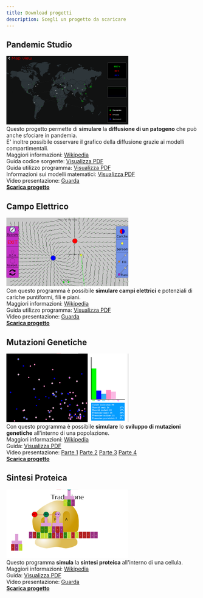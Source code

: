 ```yaml
---
title: Download progetti
description: Scegli un progetto da scaricare
---
```


## Pandemic Studio
<img src="https://github.com/RoitiPerLaScienza/roitiperlascienza.github.io/raw/main/imgs/PandemicPost.png" alt="pandemic_studio" height="180"/>\
Questo progetto permette di **simulare** la **diffusione di un patogeno** che può anche sfociare in pandemia.\
E' inoltre possibile osservare il grafico della diffusione grazie ai modelli compartimentali.\
Maggiori informazioni: [Wikipedia](https://it.wikipedia.org/wiki/Modelli_matematici_in_epidemiologia)\
Guida codice sorgente: [Visualizza PDF](https://www.dropbox.com/s/mhfgmzamo0jzg84/Documentazione%20PandemicStudio.pdf?dl=0)\
Guida utilizzo programma: [Visualizza PDF](https://www.dropbox.com/s/4awid8e2wy2xbpj/Guida%20PandemicStudio.pdf?dl=0)\
Informazioni sui modelli matematici: [Visualizza PDF](https://www.dropbox.com/s/fuc6pek3zgaqgae/Modelli%20compartimentali.pdf?dl=0)\
Video presentazione: [Guarda](https://www.dropbox.com/s/i7foi2supfy8ten/PandemicStudio.mp4?dl=0)\
[**Scarica progetto**](https://www.dropbox.com/s/hmcpzh6j2n4fl3j/binary_PandemicStudio_app.zip?dl=1)

## Campo Elettrico
<img src="https://github.com/RoitiPerLaScienza/roitiperlascienza.github.io/raw/main/imgs/campo_elettr.png" alt="campo_elettrico" height="180"/>\
Con questo programma è possibile **simulare campi elettrici** e potenziali di cariche puntiformi, fili e piani.\
Maggiori informazioni: [Wikipedia](https://it.wikipedia.org/wiki/Campo_elettrico)\
Guida utilizzo programma: [Visualizza PDF](https://www.dropbox.com/s/8ur7fgejp7g9fby/Manuale%20simulatore%20campi%20elettrici.pdf?dl=0)\
Video presentazione: [Guarda](https://www.dropbox.com/s/s9tux7y8cswz3kw/Lezione%20campo%20e%20potenziale%20elettrico.mp4?dl=0)\
[**Scarica progetto**](https://www.dropbox.com/s/op2nrbzyldj82pe/Campo_elettrico_app.zip?dl=1)

## Mutazioni Genetiche
<img src="https://github.com/RoitiPerLaScienza/roitiperlascienza.github.io/raw/main/imgs/mutazioni.png" alt="mutazioni" height="180"/>\
Con questo programma è possibile **simulare** lo **sviluppo di mutazioni genetiche** all'interno di una popolazione.\
Maggiori informazioni: [Wikipedia](https://it.wikipedia.org/wiki/Mutazione_genetica)\
Guida: [Visualizza PDF](https://www.dropbox.com/s/7c1oxdnfbc8zxjo/Documentazione%20mutazioni.pdf?dl=0)\
Video presentazione: [Parte 1](https://www.dropbox.com/s/rhg353zhsm3jwfn/EreditarietaGenetica1.mp4?dl=0) [Parte 2](https://www.dropbox.com/s/7b81vv724z08k0o/GeneticaMendel2.mp4?dl=0) [Parte 3](https://www.dropbox.com/s/dxz9d9tt6hgs0q3/MatematicaMutazioni3.mp4?dl=0) [Parte 4](https://www.dropbox.com/s/dstsw7e2fssz3f1/ProgrammaMutazioni4.mp4?dl=0)\
[**Scarica progetto**](https://www.dropbox.com/s/3t52b5meqmfkhut/Mutazioni_app.zip?dl=1)

## Sintesi Proteica
<img src="https://github.com/RoitiPerLaScienza/roitiperlascienza.github.io/raw/main/imgs/sintesi_prot.png" alt="sintesi_proteica" height="180"/>\
Questo programma **simula** la **sintesi proteica** all'interno di una cellula.\
Maggiori informazioni: [Wikipedia](https://it.wikipedia.org/wiki/Sintesi_proteica)\
Guida: [Visualizza PDF](https://www.dropbox.com/s/o1bge3clsd206kn/Documentazione%20sintesi%20proteica.pdf?dl=0)\
Video presentazione: [Guarda](https://www.dropbox.com/s/n00648zslicogc0/SintesiProteica.mp4?dl=0)\
[**Scarica progetto**](https://www.dropbox.com/s/gbgfqg9zk7kkv63/Sintesi_proteica_app.zip?dl=1)
